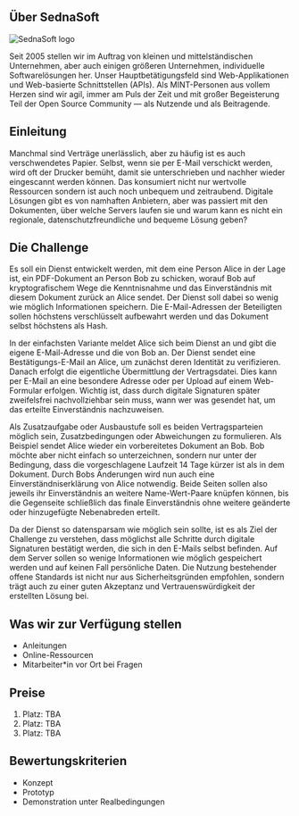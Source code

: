 ## Über SednaSoft

![SednaSoft logo](/challenge_details/sedna-logo.svg)

Seit 2005 stellen wir im Auftrag von kleinen und mittelständischen Unternehmen, aber auch einigen größeren Unternehmen, individuelle Softwarelösungen her. Unser Hauptbetätigungsfeld sind Web-Applikationen und Web-basierte Schnittstellen (APIs). Als MINT-Personen aus vollem Herzen sind wir agil, immer am Puls der Zeit und mit großer Begeisterung Teil der Open Source Community — als Nutzende und als Beitragende.

## Einleitung

Manchmal sind Verträge unerlässlich, aber zu häufig ist es auch verschwendetes Papier. Selbst, wenn sie per E-Mail verschickt werden, wird oft der Drucker bemüht, damit sie unterschrieben und nachher wieder eingescannt werden können. Das konsumiert nicht nur wertvolle Ressourcen sondern ist auch noch unbequem und zeitraubend. Digitale Lösungen gibt es von namhaften Anbietern, aber was passiert mit den Dokumenten, über welche Servers laufen sie und warum kann es nicht ein regionale, datenschutzfreundliche und bequeme Lösung geben?

## Die Challenge

Es soll ein Dienst entwickelt werden, mit dem eine Person Alice in der Lage ist, ein PDF-Dokument an Person Bob zu schicken, worauf Bob auf kryptografischem Wege die Kenntnisnahme und das Einverständnis mit diesem Dokument zurück an Alice sendet. Der Dienst soll dabei so wenig wie möglich Informationen speichern. Die E-Mail-Adressen der Beteiligten sollen höchstens verschlüsselt aufbewahrt werden und das Dokument selbst höchstens als Hash.

In der einfachsten Variante meldet Alice sich beim Dienst an und gibt die eigene E-Mail-Adresse und die von Bob an. Der Dienst sendet eine Bestätigungs-E-Mail an Alice, um zunächst deren Identität zu verifizieren. Danach erfolgt die eigentliche Übermittlung der Vertragsdatei. Dies kann per E-Mail an eine besondere Adresse oder per Upload auf einem Web-Formular erfolgen. Wichtig ist, dass durch digitale Signaturen später zweifelsfrei nachvollziehbar sein muss, wann wer was gesendet hat, um das erteilte Einverständnis nachzuweisen.

Als Zusatzaufgabe oder Ausbaustufe soll es beiden Vertragsparteien möglich sein, Zusatzbedingungen oder Abweichungen zu formulieren. Als Beispiel sendet Alice wieder ein vorbereitetes Dokument an Bob. Bob möchte aber nicht einfach so unterzeichnen, sondern nur unter der Bedingung, dass die vorgeschlagene Laufzeit 14 Tage kürzer ist als in dem Dokument. Durch Bobs Änderungen wird nun auch eine Einverständniserklärung von Alice notwendig. Beide Seiten sollen also jeweils ihr Einverständnis an weitere Name-Wert-Paare knüpfen können, bis die Gegenseite schließlich das finale Einverständnis ohne weitere geänderte oder hinzugefügte Nebenabreden erteilt.

Da der Dienst so datensparsam wie möglich sein sollte, ist es als Ziel der Challenge zu verstehen, dass möglichst alle Schritte durch digitale Signaturen bestätigt werden, die sich in den E-Mails selbst befinden. Auf dem Server sollen so wenige Informationen wie möglich gespeichert werden und auf keinen Fall persönliche Daten. Die Nutzung bestehender offene Standards ist nicht nur aus Sicherheitsgründen empfohlen, sondern trägt auch zu einer guten Akzeptanz und Vertrauenswürdigkeit der erstellten Lösung bei.

## Was wir zur Verfügung stellen

- Anleitungen
- Online-Ressourcen
- Mitarbeiter\*in vor Ort bei Fragen

## Preise

1. Platz: TBA
2. Platz: TBA
3. Platz: TBA

## Bewertungskriterien

- Konzept
- Prototyp
- Demonstration unter Realbedingungen
